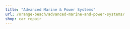 ```yaml
---
title: "Advanced Marine & Power Systems"
url: /orange-beach/advanced-marine-and-power-systems/
shop: car repair
---
```

